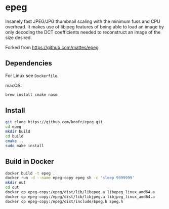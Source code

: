 epeg
====

Insanely fast JPEG/JPG thumbnail scaling with the minimum fuss and CPU
overhead. It makes use of libjpeg features of being able to load an image by
only decoding the DCT coefficients needed to reconstruct an image of the size
desired.

Forked from https://github.com/mattes/epeg

## Dependencies

For Linux see `Dockerfile`.

macOS:

```sh
brew install cmake nasm
```

## Install

```sh
git clone https://github.com/koofr/epeg.git
cd epeg
mkdir build
cd build
cmake ..
sudo make install
```

## Build in Docker

```sh
docker build -t epeg .
docker run -d --name epeg-copy epeg sh -c 'sleep 9999999'
mkdir out
cd out
docker cp epeg-copy:/epeg/dist/lib/libepeg.a libepeg_linux_amd64.a
docker cp epeg-copy:/epeg/dist/lib/libjpeg.a libjpeg_linux_amd64.a
docker cp epeg-copy:/epeg/dist/include/Epeg.h Epeg.h
```
